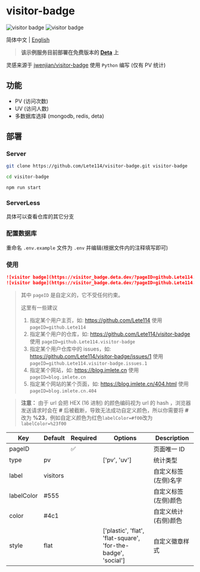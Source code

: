 # visitor-badge

![visitor badge](https://visitor_badge.deta.dev/?pageID=github.Lete114.visitor-badge&type=uv&label=UV)
![visitor badge](https://visitor_badge.deta.dev/?pageID=github.Lete114.visitor-badge&label=PV)

简体中文 | [English](README_EN.md)

> **该示例服务目前部署在免费版本的 [Deta](https://deta.sh) 上**

灵感来源于 [jwenjian/visitor-badge](https://github.com/jwenjian/visitor-badge) 使用 `Python` 编写 (仅有 PV 统计)

## 功能

- PV (访问次数)
- UV (访问人数)
- 多数据库选择 (mongodb, redis, deta)

## 部署

### Server

```bash
git clone https://github.com/Lete114/visitor-badge.git visitor-badge

cd visitor-badge

npm run start
```

### ServerLess

具体可以查看仓库的其它分支

### 配置数据库

重命名 `.env.example` 文件为 `.env` 并编辑(根据文件内的注释填写即可)

### 使用

```markdown
![visitor badge](https://visitor_badge.deta.dev/?pageID=github.Lete114.visitor-badge)
![visitor badge](https://visitor_badge.deta.dev/?pageID=github.Lete114.visitor-badge&labelColor=%23f00)
```

> 其中 `pageID` 是自定义的，它不受任何约束。
>
> 这里有一些建议
>
> 1.  指定某个用户主页，如: https://github.com/Lete114 使用 `pageID=github.Lete114`
> 2.  指定某个用户的仓库，如: https://github.com/Lete114/visitor-badge 使用 `pageID=github.Lete114.visitor-badge`
> 3.  指定某个用户仓库中的 issues，如: https://github.com/Lete114/visitor-badge/issues/1 使用 `pageID=github.Lete114.visitor-badge.issues.1`
> 4.  指定某个网站，如: https://blog.imlete.cn 使用 `pageID=blog.imlete.cn`
> 5.  指定某个网站的某个页面，如: https://blog.imlete.cn/404.html 使用 `pageID=blog.imlete.cn.404`

> **注意：** 由于 url 会把 HEX (16 进制) 的颜色编码视为 url 的 hash ，浏览器发送请求时会在 **#** 后被截断，导致无法成功自定义颜色，所以你需要将 **#** 改为 **%23**，例如自定义颜色为红色`labelColor=#f00`改为`labelColor=%23f00`

| Key        | Default  | Required | Options                                                       | Description          |
| ---------- | -------- | -------- | ------------------------------------------------------------- | -------------------- |
| pageID     |          | ✅       |                                                               | 页面唯一 ID          |
| type       | pv       |          | ['pv', 'uv']                                                  | 统计类型             |
| label      | visitors |          |                                                               | 自定义标签(左侧)名字 |
| labelColor | #555     |          |                                                               | 自定义标签(左侧)颜色 |
| color      | #4c1     |          |                                                               | 自定义统计(右侧)颜色 |
| style      | flat     |          | ['plastic', 'flat', 'flat-square', 'for-the-badge', 'social'] | 自定义徽章样式       |
